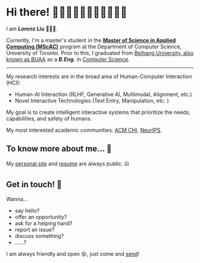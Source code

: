 # Hi there! 👏👏🏻👏🏼👏🏽👏🏾👏🏿
I am ***Lorenz Liu*** 🙋🏻‍♂️. 

Currently, I'm a master's student in the [**Master of Science in Applied Computing (MScAC)**](https://mscac.utoronto.ca/) program at the Department of Computer Science, University of Toronto. Prior to this, I graduated from [Beihang University, also known as BUAA](http://buaa.edu.cn/) as a ***B.Eng.*** in [Computer Science](https://scse.buaa.edu.cn/).

------

My research interests are in the broad area of Human-Computer Interaction (HCI):

 - Human-AI Interaction (RLHF, Generative AI, Multimodal, Alignment, etc.)
 - Novel Interactive Technologies (Text Entry, Manipulation, etc. )

My goal is to create intelligent interactive systems that prioritize the needs, capabilities, and safety of humans.

My most interested academic communities: [ACM CHI](https://dl.acm.org/conference/chi), [NeurIPS](https://nips.cc/).

## To know more about me… 🤔

My [personal site](https://gitlorenzl.github.io/) and [resume](https://gitlorenzl.github.io/files/Zhaoxun_CV.pdf) are always public. ☑️

## Get in touch! 📨

Wanna…

* say hello?
* offer an opportunity?
* ask for a helping hand?
* report an issue?
* discuss something?
* ……?

I am always friendly and open 😝, just come and [send](mailto:lorenz@cs.toronto.edu)!
